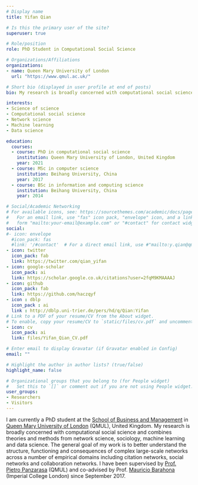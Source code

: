 ```yaml
---
# Display name
title: Yifan Qian

# Is this the primary user of the site?
superuser: true

# Role/position
role: PhD Student in Computational Social Science

# Organizations/Affiliations
organizations:
- name: Queen Mary University of London
  url: "https://www.qmul.ac.uk/"

# Short bio (displayed in user profile at end of posts)
bio: My research is broadly concerned with computational social science and combines theories and methods from network science, sociology, machine learning and data science.

interests:
- Science of science
- Computational social science
- Network science
- Machine learning
- Data science

education:
  courses:
  - course: PhD in computational social science
    institution: Queen Mary University of London, United Kingdom
    year: 2021
  - course: MSc in computer science
    institution: Beihang University, China
    year: 2017
  - course: BSc in information and computing science
    institution: Beihang University, China
    year: 2014

# Social/Academic Networking
# For available icons, see: https://sourcethemes.com/academic/docs/page-builder/#icons
#   For an email link, use "fas" icon pack, "envelope" icon, and a link in the
#   form "mailto:your-email@example.com" or "#contact" for contact widget.
social:
#- icon: envelope
  #icon_pack: fas
  #link: '/#contact'  # For a direct email link, use #"mailto:y.qian@qmul.ac.uk".
- icon: twitter
  icon_pack: fab
  link: https://twitter.com/qian_yifan
- icon: google-scholar
  icon_pack: ai
  link: https://scholar.google.co.uk/citations?user=2fqM9KMAAAAJ
- icon: github
  icon_pack: fab
  link: https://github.com/haczqyf
- icon : dblp
  icon_pack : ai
  link : http://dblp.uni-trier.de/pers/hd/q/Qian:Yifan
# Link to a PDF of your resume/CV from the About widget.
# To enable, copy your resume/CV to `static/files/cv.pdf` and uncomment the lines below.
- icon: cv
  icon_pack: ai
  link: files/Yifan_Qian_CV.pdf

# Enter email to display Gravatar (if Gravatar enabled in Config)
email: ""

# Highlight the author in author lists? (true/false)
highlight_name: false

# Organizational groups that you belong to (for People widget)
#   Set this to `[]` or comment out if you are not using People widget.
user_groups:
- Researchers
- Visitors
---
```


I am currently a PhD student at the [School of Business and Management](https://www.qmul.ac.uk/busman/) in [Queen Mary University of London](https://www.qmul.ac.uk/) (QMUL), United Kingdom. My research is broadly concerned with computational social science and combines theories and methods from network science, sociology, machine learning and data science. The general goal of my work is to better understand the structure, functioning and consequences of complex large-scale networks across a number of empirical domains including citation networks, social networks and collaboration networks. I have been supervised by [Prof. Pietro Panzarasa](https://www.qmul.ac.uk/busman/staff/panzarasap.html) (QMUL) and co-advised by Prof. [Mauricio Barahona](https://www.imperial.ac.uk/people/m.barahona) (Imperial College London) since September 2017.
